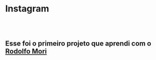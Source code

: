 <h1> Instagram</h1>
<br>
<br>
<h2 >Esse foi o primeiro projeto que aprendi com o <a href "https://www.linkedin.com/in/rodolfomori?miniProfileUrn=urn%3Ali%3Afs_miniProfile%3AACoAABU7ZzsBxGBxL-bH-0qrrGjmqKnUcqd4Yy8&lipi=urn%3Ali%3Apage%3Ad_flagship3_search_srp_all%3BS5IFSr3yRDWTLrFxtXyVEQ%3D%3D">Rodolfo Mori</a></h2
